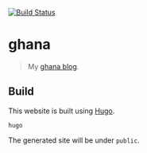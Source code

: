 [![Build Status][build-img]][build-url]

# ghana

> My [ghana blog][site].

## Build

This website is built using [Hugo][hugo].

```shell
hugo
```

The generated site will be under `public`.

[build-img]: https://travis-ci.com/janbaudisch/ghana.svg?branch=master
[build-url]: https://travis-ci.com/janbaudisch/ghana
[site]: https://ghana.janbaudisch.de
[hugo]: https://gohugo.io
